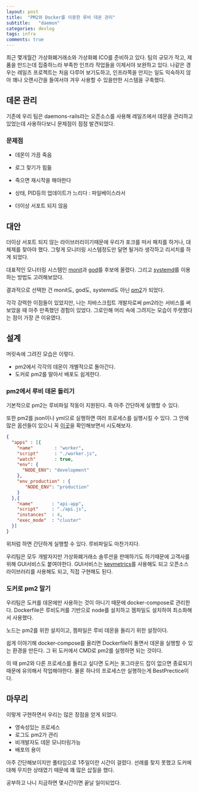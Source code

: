 ```yaml
---
layout: post
title:  "PM2와 Docker를 이용한 루비 데몬 관리"
subtitle:   "daemon"
categories: devlog
tags: infra
comments: true
---
```


최근 몇개월간 가상화폐거래소와 가상화폐 ICO를 준비하고 있다. 팀의 규모가 작고, 제품을 만드는데 집중하느라 부족한 인프라 작업들을 이제서야 보완하고 있다. 나같은 경우는 레일즈 프로젝트는 처음 다루어 보기도하고, 인프라쪽을 만지는 일도 익숙하지 않아 꽤나 오랜시간을 들여서야 겨우 사용할 수 있을만한 시스템을 구축했다.

## 데몬 관리

기존에 우리 팀은 daemons-rails라는 오픈소스를 사용해 레일즈에서 데몬을 관리하고 있었는데 사용하다보니 문제점이 점점 발견되었다.

### 문제점

- 데몬이 가끔 죽음

- 로그 찾기가 힘듦

- 죽으면 재시작을 해야한다

- 상태, PID등의 업데이트가 느리다 : 파일베이스라서

- 더이상 서포트 되지 않음

## 대안

더이상 서포트 되지 않는 라이브러리이기때문에 우리가 포크를 떠서 패치를 하거나, 대체제를 찾아야 했다. 그렇게 모니터링 시스템정도만 달면 될거라 생각하고 리서치를 하게 되었다.

대표적인 모니터링 시스템인 [monit](https://mmonit.com/monit/)과 [god](http://godrb.com/)를 후보에 올렸다. 그리고 [systemd](https://www.freedesktop.org/wiki/Software/systemd/)를 이용하는 방법도 고려해보았다.

결과적으로 선택한 건 monit도, god도, systemd도 아닌 [pm2](http://pm2.keymetrics.io/)가 되었다.

각각 강력한 이점들이 있었지만, 나는 자바스크립트 개발자로써 pm2라는 서비스를 써보았을 때 아주 만족했던 경험이 있었다. 그로인해 머리 속에 그려지는 모습이 뚜렷했다는 점이 가장 큰 이유였다.

## 설계

머릿속에 그려진 모습은 이렇다.

- pm2에서 각각의 데몬이 개별적으로 돌아간다.
- 도커로 pm2를 말아서 배포도 쉽게한다.

### pm2에서 루비 데몬 돌리기

기본적으로 pm2는 루비파일 작동이 지원된다. 즉 아주 간단하게 실행할 수 있다. 

또한 pm2를 json이나 yml으로 실행하면 여러 프로세스를 실행시킬 수 있다. 그 안에 많은 옵션들이 있으니 꼭 [이곳](http://pm2.keymetrics.io/docs/usage/application-declaration/)을 확인해보면서 시도해보자.

```json
{
  "apps" : [{
    "name"        : "worker",
    "script"      : "./worker.js",
    "watch"       : true,
    "env": {
      "NODE_ENV": "development"
    },
    "env_production" : {
       "NODE_ENV": "production"
    }
  },{
    "name"       : "api-app",
    "script"     : "./api.js",
    "instances"  : 4,
    "exec_mode"  : "cluster"
  }]
}
```

위처럼 하면 간단하게 실행할 수 있다. 루비파일도 마찬가지다.

우리팀은 모두 개발자지만 가상화폐거래소 솔루션을 판매하기도 하기때문에 고객사를 위해 GUI서비스도 붙여야한다. GUI서비스는 [keymetrics](https://keymetrics.io/)를 사용해도 되고 오픈소스 라이브러리를 사용해도 되고, 직접 구현해도 된다.

### 도커로 pm2 말기

우리팀은 도커를 데몬에만 사용하는 것이 아니기 때문에 docker-compose로 관리한다. Dockerfile은 루비도커를 기반으로 node를 설치하고 젬파일도 설치하여 최소화해서 사용했다. 

노드는 pm2를 위한 설치이고, 젬파일은 루비 데몬을 돌리기 위한 설정이다.

쉽게 이야기해 docker-compose를 올리면 Dockerfile이 돌면서 데몬을 실행할 수 있는 환경을 만든다. 그 뒤 도커에서 CMD로 pm2를 실행하면 되는 것이다.

이 때 pm2와 다른 프로세스를 돌리고 싶다면 도커는 포그라운드 잡이 없으면 종료되기 때문에 유의해서 작업해야한다. 물론 하나의 프로세스만 실행하는게 BestPrectice이다.

## 마무리

이렇게 구현하면서 우리는 많은 장점을 얻게 되었다.

- 영속성있는 프로세스
- 로그도 pm2가 관리
- 비개발자도 데몬 모니터링가능
- 배포의 용이

아주 간단해보이지만 풀타임으로 1주일이란 시간이 걸렸다. 선례를 찾지 못했고 도커에 대해 무지한 상태였기 때문에 꽤 많은 삽질을 했다. 

공부하고 나니 지금하면 몇시간이면 끝날 일이되었다.